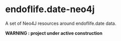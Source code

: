 # endoflife.date-neo4j

A set of Neo4J resources around endoflife.date data.

**WARNING : project under active construction**

